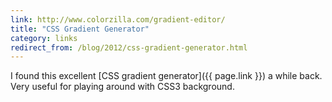 ```yaml
---
link: http://www.colorzilla.com/gradient-editor/
title: "CSS Gradient Generator"
category: links
redirect_from: /blog/2012/css-gradient-generator.html
---
```


I found this excellent [CSS gradient generator]({{ page.link }}) a while back.
Very useful for playing around with CSS3 background.
